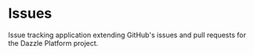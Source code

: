 # Issues
Issue tracking application extending GitHub's issues and pull requests for the Dazzle Platform project.

